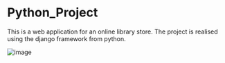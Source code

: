 # Python_Project
This is a web application for an online library store. 
The project is realised using the django framework from python.

![image](https://user-images.githubusercontent.com/60966815/168037966-f27d29c4-f943-4a08-aec2-00c0ae8aa6bd.png)
